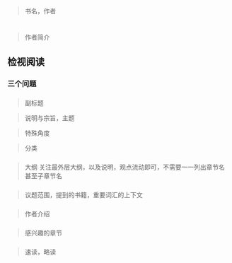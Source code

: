> 书名，作者
# 
> 作者简介
> 

## 检视阅读

### 三个问题


### 
> 副标题

> 说明与宗旨，主题


> 特殊角度

> 分类


### 
> 大纲
> 关注最外层大纲，以及说明，观点流动即可，不需要一一列出章节名甚至子章节名

### 
> 议题范围，提到的书籍，重要词汇的上下文


### 
> 作者介绍

###
> 感兴趣的章节



### 
> 速读，略读